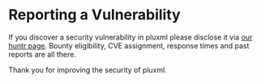 # Reporting a Vulnerability

If you discover a security vulnerability in pluxml please disclose it via [our huntr page](https://huntr.dev/repos/pluxml/pluxml/). Bounty eligibility, CVE assignment, response times and past reports are all there.

Thank you for improving the security of pluxml.